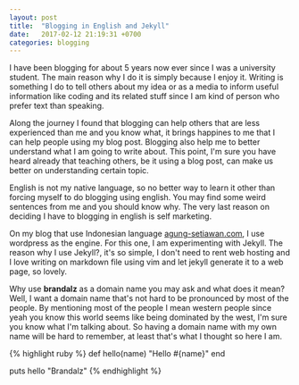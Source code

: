 ```yaml
---
layout: post
title:  "Blogging in English and Jekyll"
date:   2017-02-12 21:19:31 +0700
categories: blogging
---
```

I have been blogging for about 5 years now ever since I was a university student. The main reason why I do it is simply because I enjoy it. Writing is something I do to tell others about my idea or as a media to inform useful information like coding and its related stuff since I am kind of person who prefer text than speaking.

Along the journey I found that blogging can help others that are less experienced than me and you know what, it brings happines to me that I can help people using my blog post. Blogging also help me to better understand what I am going to write about. This point, I'm sure you have heard already that teaching others, be it using a blog post, can make us better on understanding certain topic.

English is not my native language, so no better way to learn it other than forcing myself to do blogging using english. You may find some weird sentences from me and you should know why. The very last reason on deciding I have to blogging in english is self marketing.

On my blog that use Indonesian language [agung-setiawan.com][my-blog], I use wordpress as the engine. For this one, I am experimenting with Jekyll. The reason why I use Jekyll?, it's so simple, I don't need to rent web hosting and I love writing on markdown file using vim and let jekyll generate it to a web page, so lovely.

Why use **brandalz** as a domain name you may ask and what does it mean? Well, I want a domain name that's not hard to be pronounced by most of the people. By mentioning most of the people I mean western people since yeah you know this world seems like being dominated by the west, I'm sure you know what I'm talking about. So having a domain name with my own name will be hard to remember, at least that's what I thought so here I am.

{% highlight ruby %}
def hello(name)
  "Hello #{name}"
end

puts hello "Brandalz"
{% endhighlight %}

[my-blog]: http://agung-setiawan.com
